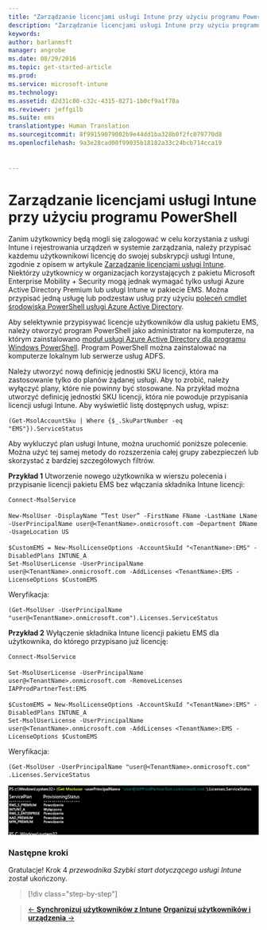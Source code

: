 ```yaml
---
title: "Zarządzanie licencjami usługi Intune przy użyciu programu PowerShell | Microsoft Intune"
description: "Zarządzanie licencjami usługi Intune przy użyciu programu PowerShell"
keywords: 
author: barlanmsft
manager: angrobe
ms.date: 08/29/2016
ms.topic: get-started-article
ms.prod: 
ms.service: microsoft-intune
ms.technology: 
ms.assetid: d2d31c80-c32c-4315-8271-1b0cf9a1f78a
ms.reviewer: jeffgilb
ms.suite: ems
translationtype: Human Translation
ms.sourcegitcommit: 8f99159079002b9e44dd1ba328b0f2fc079770d8
ms.openlocfilehash: 9a3e28cad00f99035b18182a33c24bcb714cca19


---
```


# Zarządzanie licencjami usługi Intune przy użyciu programu PowerShell
Zanim użytkownicy będą mogli się zalogować w celu korzystania z usługi Intune i rejestrowania urządzeń w systemie zarządzania, należy przypisać każdemu użytkownikowi licencję do swojej subskrypcji usługi Intune, zgodnie z opisem w artykule [Zarządzanie licencjami usługi Intune](start-with-a-paid-subscription-to-microsoft-intune-step-4.md). Niektórzy użytkownicy w organizacjach korzystających z pakietu Microsoft Enterprise Mobility + Security mogą jednak wymagać tylko usługi Azure Active Directory Premium lub usługi Intune w pakiecie EMS. Można przypisać jedną usługę lub podzestaw usług przy użyciu [poleceń cmdlet środowiska PowerShell usługi Azure Active Directory](https://msdn.microsoft.com/library/jj151815.aspx).

Aby selektywnie przypisywać licencje użytkowników dla usług pakietu EMS, należy otworzyć program PowerShell jako administrator na komputerze, na którym zainstalowano [moduł usługi Azure Active Directory dla programu Windows PowerShell](https://msdn.microsoft.com/library/jj151815.aspx#bkmk_installmodule). Program PowerShell można zainstalować na komputerze lokalnym lub serwerze usług ADFS.

Należy utworzyć nową definicję jednostki SKU licencji, która ma zastosowanie tylko do planów żądanej usługi. Aby to zrobić, należy wyłączyć plany, które nie powinny być stosowane. Na przykład można utworzyć definicję jednostki SKU licencji, która nie powoduje przypisania licencji usługi Intune. Aby wyświetlić listę dostępnych usług, wpisz:

    (Get-MsolAccountSku | Where {$_.SkuPartNumber -eq "EMS"}).ServiceStatus

Aby wykluczyć plan usługi Intune, można uruchomić poniższe polecenie. Można użyć tej samej metody do rozszerzenia całej grupy zabezpieczeń lub skorzystać z bardziej szczegółowych filtrów.

**Przykład 1** Utworzenie nowego użytkownika w wierszu polecenia i przypisanie licencji pakietu EMS bez włączania składnika Intune licencji:

    Connect-MsolService

    New-MsolUser -DisplayName “Test User” -FirstName FName -LastName LName -UserPrincipalName user@<TenantName>.onmicrosoft.com –Department DName -UsageLocation US

    $CustomEMS = New-MsolLicenseOptions -AccountSkuId "<TenantName>:EMS" -DisabledPlans INTUNE_A
    Set-MsolUserLicense -UserPrincipalName user@<TenantName>.onmicrosoft.com -AddLicenses <TenantName>:EMS -LicenseOptions $CustomEMS


Weryfikacja:

    (Get-MsolUser -UserPrincipalName "user@<TenantName>.onmicrosoft.com").Licenses.ServiceStatus

**Przykład 2** Wyłączenie składnika Intune licencji pakietu EMS dla użytkownika, do którego przypisano już licencję:

    Connect-MsolService

    Set-MsolUserLicense -UserPrincipalName user@<TenantName>.onmicrosoft.com -RemoveLicenses IAPProdPartnerTest:EMS

    $CustomEMS = New-MsolLicenseOptions -AccountSkuId "<TenantName>:EMS" -DisabledPlans INTUNE_A
    Set-MsolUserLicense -UserPrincipalName user@<TenantName>.onmicrosoft.com -AddLicenses <TenantName>:EMS -LicenseOptions $CustomEMS

Weryfikacja:

    (Get-MsolUser -UserPrincipalName "user@<TenantName>.onmicrosoft.com" .Licenses.ServiceStatus

![PoSH-AddLic-Verify](./media/posh-addlic-verify.png)

### Następne kroki
Gratulacje! Krok 4 *przewodnika Szybki start dotyczącego usługi Intune* został ukończony.
>[!div class="step-by-step"]

>[&larr; **Synchronizuj użytkowników z Intune**](.\start-with-a-paid-subscription-to-microsoft-intune-step-2.md)     [**Organizuj użytkowników i urządzenia** &rarr;](.\start-with-a-paid-subscription-to-microsoft-intune-step-5.md)  



<!--HONumber=Sep16_HO3-->


